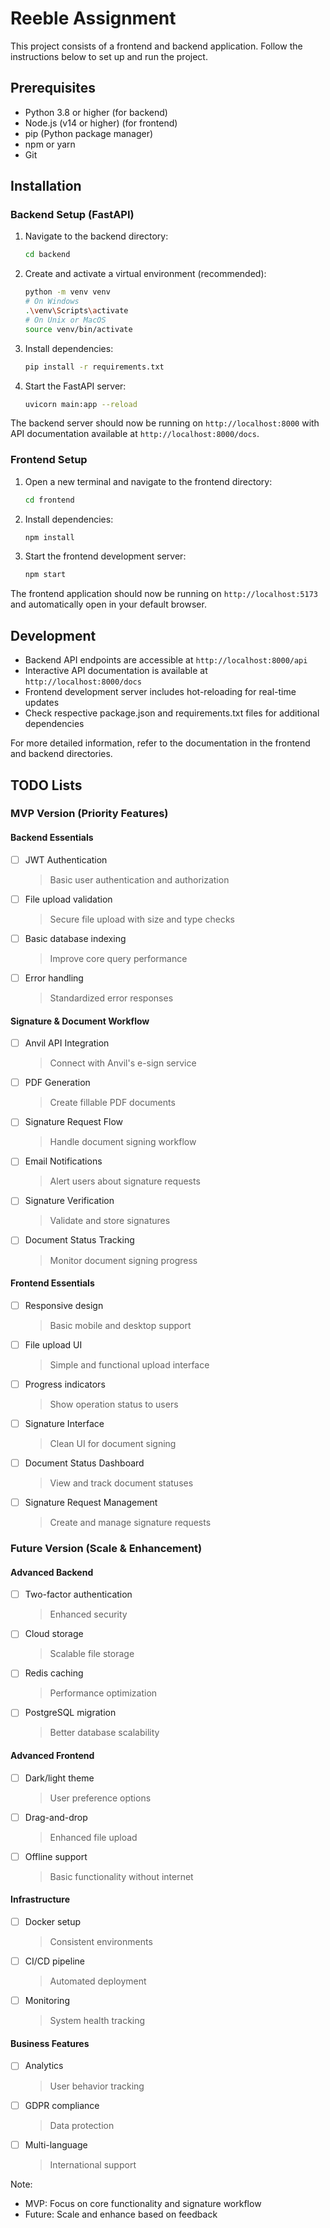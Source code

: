 # Reeble Assignment

This project consists of a frontend and backend application. Follow the instructions below to set up and run the project.

## Prerequisites

- Python 3.8 or higher (for backend)
- Node.js (v14 or higher) (for frontend)
- pip (Python package manager)
- npm or yarn
- Git

## Installation

### Backend Setup (FastAPI)

1. Navigate to the backend directory:
   ```bash
   cd backend
   ```

2. Create and activate a virtual environment (recommended):
   ```bash
   python -m venv venv
   # On Windows
   .\venv\Scripts\activate
   # On Unix or MacOS
   source venv/bin/activate
   ```

3. Install dependencies:
   ```bash
   pip install -r requirements.txt
   ```

4. Start the FastAPI server:
   ```bash
   uvicorn main:app --reload
   ```

The backend server should now be running on `http://localhost:8000` with API documentation available at `http://localhost:8000/docs`.

### Frontend Setup

1. Open a new terminal and navigate to the frontend directory:
   ```bash
   cd frontend
   ```

2. Install dependencies:
   ```bash
   npm install
   ```

3. Start the frontend development server:
   ```bash
   npm start
   ```

The frontend application should now be running on `http://localhost:5173` and automatically open in your default browser.

## Development

- Backend API endpoints are accessible at `http://localhost:8000/api`
- Interactive API documentation is available at `http://localhost:8000/docs`
- Frontend development server includes hot-reloading for real-time updates
- Check respective package.json and requirements.txt files for additional dependencies

For more detailed information, refer to the documentation in the frontend and backend directories.

## TODO Lists

### MVP Version (Priority Features)

#### Backend Essentials
- [ ] JWT Authentication
  > Basic user authentication and authorization
- [ ] File upload validation
  > Secure file upload with size and type checks
- [ ] Basic database indexing
  > Improve core query performance
- [ ] Error handling
  > Standardized error responses

#### Signature & Document Workflow
- [ ] Anvil API Integration
  > Connect with Anvil's e-sign service
- [ ] PDF Generation
  > Create fillable PDF documents
- [ ] Signature Request Flow
  > Handle document signing workflow
- [ ] Email Notifications
  > Alert users about signature requests
- [ ] Signature Verification
  > Validate and store signatures
- [ ] Document Status Tracking
  > Monitor document signing progress

#### Frontend Essentials
- [ ] Responsive design
  > Basic mobile and desktop support
- [ ] File upload UI
  > Simple and functional upload interface
- [ ] Progress indicators
  > Show operation status to users
- [ ] Signature Interface
  > Clean UI for document signing
- [ ] Document Status Dashboard
  > View and track document statuses
- [ ] Signature Request Management
  > Create and manage signature requests

### Future Version (Scale & Enhancement)

#### Advanced Backend
- [ ] Two-factor authentication
  > Enhanced security
- [ ] Cloud storage
  > Scalable file storage
- [ ] Redis caching
  > Performance optimization
- [ ] PostgreSQL migration
  > Better database scalability

#### Advanced Frontend
- [ ] Dark/light theme
  > User preference options
- [ ] Drag-and-drop
  > Enhanced file upload
- [ ] Offline support
  > Basic functionality without internet

#### Infrastructure
- [ ] Docker setup
  > Consistent environments
- [ ] CI/CD pipeline
  > Automated deployment
- [ ] Monitoring
  > System health tracking

#### Business Features
- [ ] Analytics
  > User behavior tracking
- [ ] GDPR compliance
  > Data protection
- [ ] Multi-language
  > International support

Note: 
- MVP: Focus on core functionality and signature workflow
- Future: Scale and enhance based on feedback 